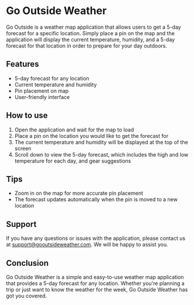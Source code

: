 # Go Outside Weather
Go Outside is a weather map application that allows users to get a 5-day forecast for a specific location. Simply place a pin on the map and the application will display the current temperature, humidity, and a 5-day forecast for that location in order to prepare for your day outdoors.

## Features
- 5-day forecast for any location
- Current temperature and humidity
- Pin placement on map
- User-friendly interface

## How to use
1. Open the application and wait for the map to load
2. Place a pin on the location you would like to get the forecast for
3. The current temperature and humidity will be displayed at the top of the screen
4. Scroll down to view the 5-day forecast, which includes the high and low temperature for each day, and gear suggestions

## Tips
- Zoom in on the map for more accurate pin placement
- The forecast updates automatically when the pin is moved to a new location

## Support
If you have any questions or issues with the application, please contact us at support@gooutsideweather.com. We will be happy to assist you.

## Conclusion
Go Outside Weather is a simple and easy-to-use weather map application that provides a 5-day forecast for any location. Whether you're planning a trip or just want to know the weather for the week, Go Outside Weather has got you covered.
